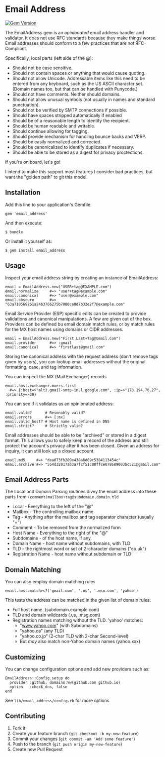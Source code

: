 # Email Address

[![Gem Version](https://badge.fury.io/rb/email_address.svg)](http://rubygems.org/gems/email_address)

The EmailAddress gem is an _opinionated_ email address handler and
validator. It does not use RFC standards because they make things worse.
Email addresses should conform to a few practices that are not
RFC-Compliant.

Specifically, local parts (left side of the @):

* Should not be case sensitive.
* Should not contain spaces or anything that would cause quoting.
* Should not allow Unicode. Addressable items like this need to be
entered from any keyboard, such as the US ASCII character set. (Domain
names too, but that can be handled with Punycode.)
* Should not have comments. Neither should domains.
* Should not allow unusual symbols (not usually in names and standard
punctuation).
* Should not be verified by SMTP connections if possible.
* Should have spaces stripped automatically if enabled
* Should be of a reasonable length to identify the recipient.
* Should be human readable and writable.
* Should continue allowing for tagging.
* Should provide mechanism for handling bounce backs and VERP.
* Should be easily normalized and corrected.
* Should be canonicalized to identify duplicates if necessary.
* Should be able to be stored as a digest for privacy proctections.

If you're on board, let's go!

I intend to make this support most features I consider bad practices,
but want the "golden path" to git this model.

## Installation

Add this line to your application's Gemfile:

    gem 'email_address'

And then execute:

    $ bundle

Or install it yourself as:

    $ gem install email_address

## Usage

Inspect your email address string by creating an instance of
EmailAddress:

    email = EmailAddress.new("USER+tag@EXAMPLE.com")
    email.normalize     #=> "user+tag@example.com"
    email.canonical     #=> "user@example.com"
    email.obscure       #=> "63a710569261a24b3766275b7000ce8d7b32e2f7@example.com"

Email Service Provider (ESP) specific edits can be created to provide
validations and canonical manipulations. A few are given out of the box.
Providers can be defined bu email domain match rules, or by match rules
for the MX host names using domains or CIDR addresses.

    email = EmailAddress.new("First.Last+Tag@Gmail.Com")
    email.provider      #=> :gmail
    email.canonical     #=> "firstlast@gmail.com"

Storing the canonical address with the request address (don't remove
tags given by users), you can lookup email addresses without the
original formatting, case, and tag information.

You can inspect the MX (Mail Exchanger) records

    email.host.exchanger.mxers.first
      #=> {:host=>"alt3.gmail-smtp-in.l.google.com", :ip=>"173.194.70.27", :priority=>30}

You can see if it validates as an opinionated address:

    email.valid?      # Resonably valid?
    email.errors      #=> [:mx]
    email.valid_host? # Host name is defined in DNS
    email.strict?     # Strictly valid?

Email addresses should be able to be "archived" or stored in a digest
format. This allows you to safely keep a record of the address and still
protect the account's privacy after it has been closed. Given an address
for inquiry, it can still look up a closed account.

    email.md5     #=> "dea073fb289e438a6d69c5384113454c"
    email.archive #=> "554d32017ab3a7fcf51c88ffce078689003bc521@gmail.com"


## Email Address Parts

The Local and Domain Parsing routines divvy the email address into these
parts from `(comment)mailbox+tag@subdomain.domain.tld`

* Local - Everything to the left of the "@"
* Mailbox - The controlling mailbox name
* Tag - Anything after the mailbox and tag separator character (usually "+")
* Comment - To be removed from the normalized form
* Host Name - Everything to the right of the "@"
* Subdomains - of the host name, if any.
* Domain Name - host name without subdomains, with TLD
* TLD - the rightmost word or set of 2-character domains ("co.uk")
* Registration Name - host name without subdomain or TLD

## Domain Matching

You can also employ domain matching rules

    email.host.matches?('gmail.com', '.us', '.msn.com', 'yahoo')

This tests the address can be matched in the given list of domain rules:

* Full host name. (subdomain.example.com)
* TLD and domain wildcards  (.us, .msg.com)
* Registration names matching without the TLD. 'yahoo' matches:
    * "www.yahoo.com" (with Subdomains)
    * "yahoo.ca"     (any TLD)
    * "yahoo.co.jp"  (2-char TLD with 2-char Second-level)
    * But _may_ also match non-Yahoo domain names (yahoo.xxx)

## Customizing

You can change configuration options and add new providers such as:

    EmailAddress::Config.setup do
      provider :github, domains:%w(github.com github.io)
      option   :check_dns, false
    end

See `lib/email_address/config.rb` for more options.

## Contributing

1. Fork it
2. Create your feature branch (`git checkout -b my-new-feature`)
3. Commit your changes (`git commit -am 'Add some feature'`)
4. Push to the branch (`git push origin my-new-feature`)
5. Create new Pull Request
